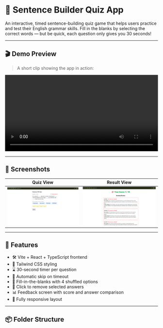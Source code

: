 # 🧠 Sentence Builder Quiz App

An interactive, timed sentence-building quiz game that helps users practice and test their English grammar skills. Fill in the blanks by selecting the correct words — but be quick, each question only gives you 30 seconds!

---

## 🎬 Demo Preview

> A short clip showing the app in action:

<video src="src/assets/quiz-video_LeDdniQq.mp4" controls width="100%"></video>

---

## 📸 Screenshots

| Quiz View | Result View |
|-----------|-------------|
| ![Quiz](./src/assets/quiz.png) | ![Result](./src/assets/result.png) |

---

## 🚀 Features

- 🛠️ Vite + React + TypeScript frontend
- 🎨 Tailwind CSS styling
- ⌛ 30-second timer per question
- 🔄 Automatic skip on timeout
- 🧠 Fill-in-the-blanks with 4 shuffled options
- 🧼 Click to remove selected answers
- 📊 Feedback screen with score and answer comparison
- 📱 Fully responsive layout

---

## 📦 Folder Structure

